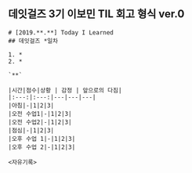 ## 데잇걸즈 3기 이보민 TIL 회고 형식 ver.0



```
# [2019.**.**] Today I Learned
## 데잇걸즈 *일차

1. *
2. *

`**`

|시간|점수|상황 | 감정 | 앞으로의 다짐|
|:---:|:---:|---|---|---|
|아침|-|1|2|3|
|오전 수업1|-|1|2|3|
|오전 수업2|-|1|2|3|
|점심|-|1|2|3|
|오후 수업 1|-|1|2|3|
|오후 수업 2|-|1|2|3|

<자유기록>

```